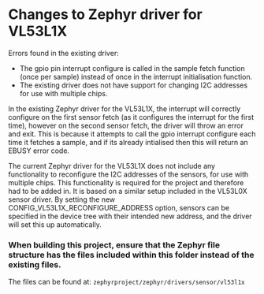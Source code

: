 # Changes to Zephyr driver for VL53L1X
Errors found in the existing driver:
* The gpio pin interrupt configure is called in the sample fetch function (once per sample) instead of once in the interrupt initialisation function.
* The existing driver does not have support for changing I2C addresses for use with multiple chips.

In the existing Zephyr driver for the VL53L1X, the interrupt will correctly configure on the first sensor fetch (as it configures the interrupt for the first time), however on the second sensor fetch, the driver will throw an error and exit. This is because it attempts to call the gpio interrupt configure each time it fetches a sample, and if its already intialised then this will return an EBUSY error code.

The current Zephyr driver for the VL53L1X does not include any functionality to reconfigure the I2C addresses of the sensors, for use with multiple chips. This functionality is required for the project and therefore had to be added in. It is based on a similar setup included in the VL53L0X sensor driver. By setting the new CONFIG_VL53L1X_RECONFIGURE_ADDRESS option, sensors can be specified in the device tree with their intended new address, and the driver will set this up automatically.

### When building this project, ensure that the Zephyr file structure has the files included within this folder instead of the existing files.
The files can be found at: `zephyrproject/zephyr/drivers/sensor/vl53l1x`